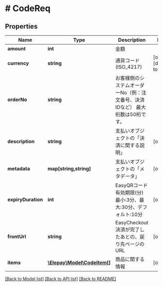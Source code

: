 # # CodeReq

## Properties

Name | Type | Description | Notes
------------ | ------------- | ------------- | -------------
**amount** | **int** | 金額 | 
**currency** | **string** | 通貨コード (ISO_4217) | [optional] [default to 'JPY']
**orderNo** | **string** | お客様側のシステムオーダーNo（例：注文番号、決済IDなど） 最大桁数は50桁です。 | 
**description** | **string** | 支払いオブジェクトの「決済に関する説明」 | [optional] 
**metadata** | **map[string,string]** | 支払いオブジェクトの「メタデータ」 | [optional] 
**expiryDuration** | **int** | EasyQRコード有効期限(分) 最小:3分、最大:30分、デフォルト:10分 | [optional] 
**frontUrl** | **string** | EasyCheckout決済が完了したあとの、戻り先ページのURL | [optional] 
**items** | [**\Elepay\Model\CodeItem[]**](CodeItem.md) | 商品に関する情報 | [optional] 

[[Back to Model list]](../../README.md#documentation-for-models) [[Back to API list]](../../README.md#documentation-for-api-endpoints) [[Back to README]](../../README.md)


